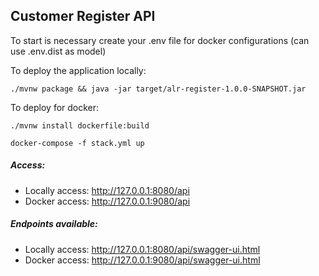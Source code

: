 ## Customer Register API

To start is necessary create your .env file for docker configurations (can use .env.dist as model)

To deploy the application locally:

```
./mvnw package && java -jar target/alr-register-1.0.0-SNAPSHOT.jar
```

To deploy for docker:

```
./mvnw install dockerfile:build

docker-compose -f stack.yml up
```

##### Access:

* Locally access: http://127.0.0.1:8080/api
* Docker access: http://127.0.0.1:9080/api

##### Endpoints available:

* Locally access: http://127.0.0.1:8080/api/swagger-ui.html
* Docker access: http://127.0.0.1:9080/api/swagger-ui.html